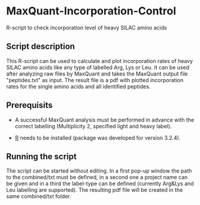 # MaxQuant-Incorporation-Control
R-script to check incorporation level of heavy SILAC amino acids


## Script description

This R-script can be used to calculate and plot incorporation rates of heavy SILAC amino acids like any type of labelled Arg, Lys or Leu. It can be used after analyzing raw files by MaxQuant and takes the MaxQuant output file "peptides.txt" as input.
The result file is a pdf with plotted incorporation rates for the single amino acids and all identified peptides.


## Prerequisits

* A successful MaxQuant analysis must be performed in advance with the correct labelling (Multiplicity 2, specified light and heavy label).

*	[R](https://cran.r-project.org/bin/windows/base/) needs to be installed (package was developed for version 3.2.4).


## Running the script

The script can be started without editing. In a first pop-up window the path to the combined/txt must be defined, in a second one a project name can be given and in a third the label-type can be defined (currently Arg&Lys and Leu labelling are supported).
The resulting pdf file will be created in the same combined/txt folder.
